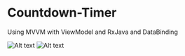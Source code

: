 # Countdown-Timer
Using MVVM with ViewModel and RxJava and DataBinding

![Alt text](https://drive.google.com/uc?id=1H6Cr4LrhMDJmAzhmLEguSVbHgFTPCOs2&export=download?raw=true "Title")
![Alt text](https://drive.google.com/uc?id=1oNxO_-s-Gm5AeQfNNqFj92Z9Ii4_L2Vw&export=download?raw=true "Title")
